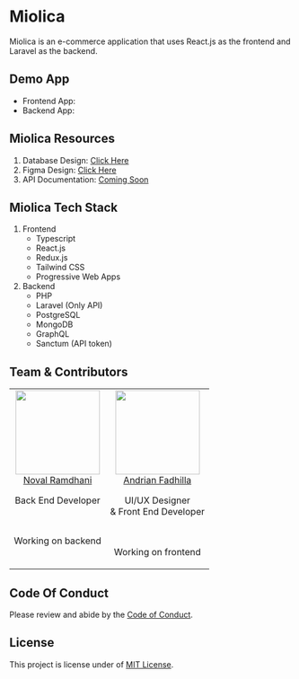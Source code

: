 # Miolica
Miolica is an e-commerce application that uses React.js as the frontend and Laravel as the backend.

## Demo App
- Frontend App: []()
- Backend App: []()

## Miolica Resources
1. Database Design: [Click Here](https://dbdiagram.io/d/620e660e485e433543cee43a)
2. Figma Design: [Click Here](https://www.figma.com/file/Rt1alvAw8zJNDSxnNGxrWi/Miolica-Store?node-id=0%3A1)
3. API Documentation: [Coming Soon]()

## Miolica Tech Stack
1. Frontend
    - Typescript
    - React.js
    - Redux.js
    - Tailwind CSS
    - Progressive Web Apps
2. Backend
    - PHP
    - Laravel (Only API)
    - PostgreSQL
    - MongoDB
    - GraphQL
    - Sanctum (API token)

## Team & Contributors
<table align="center">
  <tbody>
    <tr>
      <td align="center" valign="top">
        <img width="150" height="150" src="https://github.com/novalramdhani.png?s=150">
        <br>
        <a href="https://github.com/novalramdhani">Noval Ramdhani</a>
        <p>Back End Developer</p>
        <br>
        <p>Working on backend</p>
      </td>
      <td align="center" valign="top">
        <img width="150" height="150" src="https://github.com/andrianfaa.png?s=150">
        <br>
        <a href="https://github.com/andrianfaa">Andrian Fadhilla</a>
        <p>UI/UX Designer <br>
            & Front End Developer</p>
        <br>
        <p>Working on frontend</p>
      </td>
     </tr>
  </tbody>
</table>

## Code Of Conduct
Please review and abide by the [Code of Conduct](https://github.com/novalramdhani/Miolica/blob/main/CODE_OF_CONDUCT.md).

## License
This project is license under of [MIT License](https://github.com/novalramdhani/Miolica/blob/main/LICENSE).